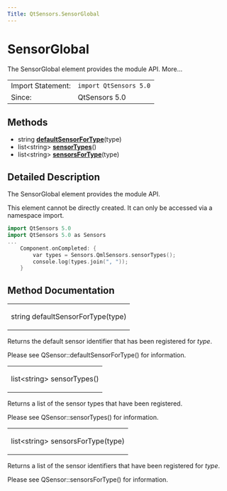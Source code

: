 ```yaml
---
Title: QtSensors.SensorGlobal
---
```

        
SensorGlobal
============

<span class="subtitle"></span>
The SensorGlobal element provides the module API. More...

|                   |                        |
|-------------------|------------------------|
| Import Statement: | `import QtSensors 5.0` |
| Since:            | QtSensors 5.0          |

<span id="methods"></span>
Methods
-------

-   string ****[defaultSensorForType](#defaultSensorForType-method)****(type)
-   list&lt;string&gt; ****[sensorTypes](#sensorTypes-method)****()
-   list&lt;string&gt; ****[sensorsForType](#sensorsForType-method)****(type)

<span id="details"></span>
Detailed Description
--------------------

The SensorGlobal element provides the module API.

This element cannot be directly created. It can only be accessed via a namespace import.

``` cpp
import QtSensors 5.0
import QtSensors 5.0 as Sensors
...
    Component.onCompleted: {
        var types = Sensors.QmlSensors.sensorTypes();
        console.log(types.join(", "));
    }
```

Method Documentation
--------------------

<table>
<colgroup>
<col width="100%" />
</colgroup>
<tbody>
<tr class="odd">
<td><p><span id="defaultSensorForType-method"></span><span class="type">string</span> <span class="name">defaultSensorForType</span>(<span class="type">type</span>)</p></td>
</tr>
</tbody>
</table>

Returns the default sensor identifier that has been registered for *type*.

Please see QSensor::defaultSensorForType() for information.

<table>
<colgroup>
<col width="100%" />
</colgroup>
<tbody>
<tr class="odd">
<td><p><span id="sensorTypes-method"></span><span class="type">list</span>&lt;<span class="type">string</span>&gt; <span class="name">sensorTypes</span>()</p></td>
</tr>
</tbody>
</table>

Returns a list of the sensor types that have been registered.

Please see QSensor::sensorTypes() for information.

<table>
<colgroup>
<col width="100%" />
</colgroup>
<tbody>
<tr class="odd">
<td><p><span id="sensorsForType-method"></span><span class="type">list</span>&lt;<span class="type">string</span>&gt; <span class="name">sensorsForType</span>(<span class="type">type</span>)</p></td>
</tr>
</tbody>
</table>

Returns a list of the sensor identifiers that have been registered for *type*.

Please see QSensor::sensorsForType() for information.

